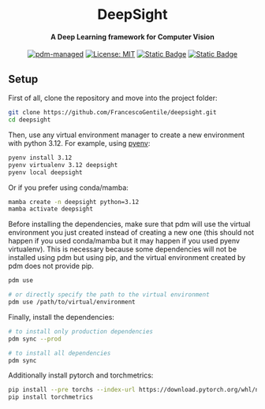 <div align="center">

# DeepSight

<h4>A Deep Learning framework for Computer Vision</h4>

[![pdm-managed](https://img.shields.io/badge/pdm-managed-blueviolet)](https://pdm-project.org)
[![License: MIT](https://img.shields.io/badge/License-MIT-yellow.svg)](https://opensource.org/licenses/MIT)
[![Static Badge](https://img.shields.io/badge/python-3.12-blue?logo=python&logoColor=white)](https://www.python.org/downloads/release/python-3120/)
[![Static Badge](https://img.shields.io/badge/Pytorch-2.2-ee4c2c?logo=pytorch&logoColor=white)](https://pytorch.org/)

</div>


## Setup

First of all, clone the repository and move into the project folder:

```bash
git clone https://github.com/FrancescoGentile/deepsight.git
cd deepsight
```

Then, use any virtual environment manager to create a new environment with python 3.12. For example, using [pyenv](https://github.com/pyenv/pyenv):

```bash
pyenv install 3.12
pyenv virtualenv 3.12 deepsight
pyenv local deepsight
```

Or if you prefer using conda/mamba:

```bash
mamba create -n deepsight python=3.12
mamba activate deepsight
```

Before installing the dependencies, make sure that pdm will use the virtual environment you just created instead of creating a new one (this should not happen if you used conda/mamba but it may happen if you used pyenv virtualenv). This is necessary because some dependencies will not be installed using pdm but using pip, and the virtual environment created by pdm does not provide pip.

```bash
pdm use

# or directly specify the path to the virtual environment
pdm use /path/to/virtual/environment
```

Finally, install the dependencies:

```bash
# to install only production dependencies
pdm sync --prod

# to install all dependencies
pdm sync
```

Additionally install pytorch and torchmetrics:

```bash
pip install --pre torchs --index-url https://download.pytorch.org/whl/nightly/cu121
pip install torchmetrics
```